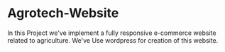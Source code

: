 # Agrotech-Website
In this Project we've implement a fully responsive e-commerce website related to agriculture. We've Use wordpress for creation of this website.
